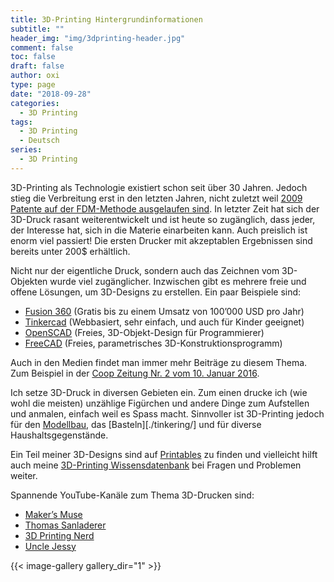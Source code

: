 ```yaml
---
title: 3D-Printing Hintergrundinformationen
subtitle: ""
header_img: "img/3dprinting-header.jpg"
comment: false
toc: false
draft: false
author: oxi
type: page
date: "2018-09-28"
categories:
  - 3D Printing
tags:
  - 3D Printing
  - Deutsch
series:
  - 3D Printing
---
```

3D-Printing als Technologie existiert schon seit über 30 Jahren. Jedoch stieg die Verbreitung erst in den letzten Jahren, nicht zuletzt weil <a href="https://techcrunch.com/2016/05/15/how-expiring-patents-are-ushering-in-the-next-generation-of-3d-printing/" target="_blank" rel="noopener">2009 Patente auf der FDM-Methode ausgelaufen sind</a>. In letzter Zeit hat sich der 3D-Druck rasant weiterentwickelt und ist heute so zugänglich, dass jeder, der Interesse hat, sich in die Materie einarbeiten kann. Auch preislich ist enorm viel passiert! Die ersten Drucker mit akzeptablen Ergebnissen sind bereits unter 200$ erhältlich.

Nicht nur der eigentliche Druck, sondern auch das Zeichnen vom 3D-Objekten wurde viel zugänglicher. Inzwischen gibt es mehrere freie und offene Lösungen, um 3D-Designs zu erstellen. Ein paar Beispiele sind:

* <a href="http://www.autodesk.de/products/fusion-360" target="_blank" rel="noopener">Fusion 360</a>&nbsp;(Gratis bis zu einem Umsatz von 100&#8217;000 USD pro Jahr)
* <a href="https://www.tinkercad.com/" target="_blank" rel="noopener">Tinkercad</a>&nbsp;(Webbasiert, sehr einfach, und auch für Kinder geeignet)
* <a href="http://www.openscad.org/" target="_blank" rel="noopener">OpenSCAD</a>&nbsp;(Freies, 3D-Objekt-Design für Programmierer)
* <a href="http://www.freecadweb.org/" target="_blank" rel="noopener">FreeCAD</a>&nbsp;(Freies, parametrisches 3D-Konstruktionsprogramm)

Auch in den Medien findet man immer mehr Beiträge zu diesem Thema. Zum Beispiel in der <a href="http://www.coopzeitung.ch/3d" target="_blank" rel="noopener">Coop Zeitung Nr. 2 vom 10. Januar 2016</a>.&nbsp;

Ich setze 3D-Druck in diversen Gebieten ein. Zum einen drucke ich (wie wohl die meisten) unzählige Figürchen und andere Dinge zum Aufstellen und anmalen, einfach weil es Spass macht. Sinnvoller ist 3D-Printing jedoch für den [Modellbau](./rc/), das [Basteln][./tinkering/] und für diverse Haushaltsgegenstände.

Ein Teil meiner 3D-Designs sind auf <a href="https://www.printables.com/social/730-oxivanisher/models" target="_blank" rel="noopener">Printables</a> zu finden und vielleicht hilft auch meine <a href="https://ask.oxi.ch/c/3d-printer" target="_blank" rel="noopener">3D-Printing Wissensdatenbank</a> bei Fragen und Problemen weiter.

Spannende YouTube-Kanäle zum Thema 3D-Drucken sind:

* <a href="https://www.youtube.com/channel/UCxQbYGpbdrh-b2ND-AfIybg" target="_blank" rel="noopener">Maker&#8217;s Muse</a>
* <a href="https://www.youtube.com/channel/UCb8Rde3uRL1ohROUVg46h1A" target="_blank" rel="noopener">Thomas Sanladerer</a>
* <a href="https://www.youtube.com/channel/UC_7aK9PpYTqt08ERh1MewlQ" target="_blank" rel="noopener">3D Printing Nerd</a>
* <a href="https://www.youtube.com/user/xboxfitnesstest" target="_blank" rel="noopener">Uncle Jessy</a>

{{< image-gallery gallery_dir="1" >}}
